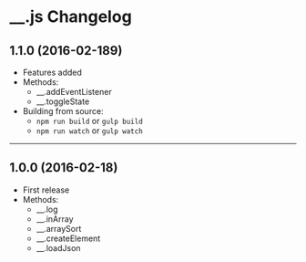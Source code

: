 # __.js Changelog

## 1.1.0 (2016-02-189)

* Features added
* Methods:
    * __.addEventListener
    * __.toggleState
* Building from source:
    * `npm run build` or `gulp build`
    * `npm run watch` or `gulp watch`

---

## 1.0.0 (2016-02-18)

* First release
* Methods:
	* __.log 
	* __.inArray
	* __.arraySort
	* __.createElement
	* __.loadJson